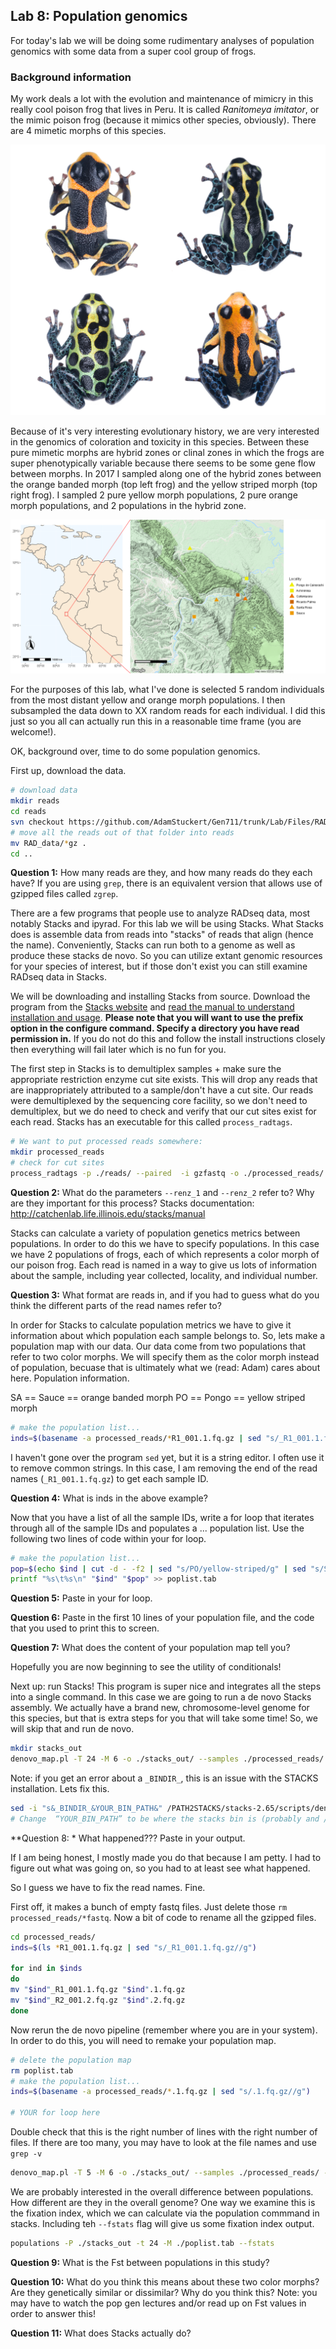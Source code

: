 ## Lab 8: Population genomics 

For today's lab we will be doing some rudimentary analyses of population genomics with some data from a super cool group of frogs. 

### Background information

My work deals a lot with the evolution and maintenance of mimicry in this really cool poison frog that lives in Peru. It is called _Ranitomeya imitator_, or the mimic poison frog (because it mimics other species, obviously). There are 4 mimetic morphs of this species.

![Mimetic morphs of Ranitomeya imitator](https://github.com/AdamStuckert/Gen711/blob/master/Lab/Files/imitator_morphs.png)

Because of it's very interesting evolutionary history, we are very interested in the genomics of coloration and toxicity in this species. Between these pure mimetic morphs are hybrid zones or clinal zones in which the frogs are super phenotypically variable because there seems to be some gene flow between morphs. In 2017 I sampled along one of the hybrid zones between the orange banded morph (top left frog) and the yellow striped morph (top right frog). I sampled 2 pure yellow morph populations, 2 pure orange morph populations, and 2 populations in the hybrid zone. 

![Mimetic morphs of Ranitomeya imitator](https://github.com/AdamStuckert/Gen711/blob/master/Lab/Files/combined_map_figure.png)

For the purposes of this lab, what I've done is selected 5 random individuals from the most distant yellow and orange morph populations. I then subsampled the data down to XX random reads for each individual. I did this just so you all can actually run this in a reasonable time frame (you are welcome!).

OK, background over, time to do some population genomics.

First up, download the data.

```bash
# download data
mkdir reads
cd reads
svn checkout https://github.com/AdamStuckert/Gen711/trunk/Lab/Files/RAD_data
# move all the reads out of that folder into reads
mv RAD_data/*gz .
cd ..
```

**Question 1:** How many reads are they, and how many reads do they each have? If you are using `grep`, there is an equivalent version that allows use of gzipped files called `zgrep`.

There are a few programs that people use to analyze RADseq data, most notably Stacks and ipyrad. For this lab we will be using Stacks. What Stacks does is assemble data from reads into "stacks" of reads that align (hence the name). Conveniently, Stacks can run both to a genome as well as produce these stacks de novo. So you can utilize extant genomic resources for your species of interest, but if those don't exist you can still examine RADseq data in Stacks. 

We will be downloading and installing Stacks from source. Download the program from the [Stacks website](https://catchenlab.life.illinois.edu/stacks/) and [read the manual to understand installation and usage](https://catchenlab.life.illinois.edu/stacks/manual/). **Please note that you will want to use the prefix option in the configure command. Specify a directory you have read permission in.** If you do not do this and follow the install instructions closely then everything will fail later which is no fun for you.


The first step in Stacks is to demultiplex samples + make sure the appropriate restriction enzyme cut site exists. This will drop any reads that are inappropriately attributed to a sample/don't have a cut site. Our reads were demultiplexed by the sequencing core facility, so we don't need to demultiplex, but we do need to check and verify that our cut sites exist for each read. Stacks has an executable for this called `process_radtags`. 

```bash
# We want to put processed reads somewhere:
mkdir processed_reads
# check for cut sites
process_radtags -p ./reads/ --paired  -i gzfastq -o ./processed_reads/ --renz_1 sbfI --renz_2 claI 
```

**Question 2:** What do the parameters `--renz_1` and `--renz_2` refer to? Why are they important for this process? Stacks documentation: http://catchenlab.life.illinois.edu/stacks/manual


Stacks can calculate a variety of population genetics metrics between populations. In order to do this we have to specify populations. In this case we have 2 populations of frogs, each of which represents a color morph of our poison frog. Each read is named in a way to give us lots of information about the sample, including year collected, locality, and individual number. 

**Question 3:** What format are reads in, and if you had to guess what do you think the different parts of the read names refer to?

In order for Stacks to calculate population metrics we have to give it information about which population each sample belongs to. So, lets make a population map with our data. Our data come from two populations that refer to two color morphs. We will specify them as the color morph instead of population, becuase that is ultimately what we (read: Adam) cares about here. Population information.

SA == Sauce == orange banded morph
PO == Pongo == yellow striped morph


```bash
# make the population list...
inds=$(basename -a processed_reads/*R1_001.1.fq.gz | sed "s/_R1_001.1.fq.gz//g")
```

I haven't gone over the program `sed` yet, but it is a string editor. I often use it to remove common strings. In this case, I am removing the end of the read names (`_R1_001.1.fq.gz`) to get each sample ID.  

**Question 4:** What is inds in the above example?

Now that  you have a list of all the sample IDs, write a for loop that iterates through all of the sample IDs and populates a ... population list. Use the following two lines of code within your for loop.

```bash
# make the population list...
pop=$(echo $ind | cut -d - -f2 | sed "s/PO/yellow-striped/g" | sed "s/SA/orange-banded/g")
printf "%s\t%s\n" "$ind" "$pop" >> poplist.tab
```

**Question 5:** Paste in your for loop. 

**Question 6:** Paste in the first 10 lines of your population file, and the code that you used to print this to screen. 

**Question 7:** What does the content of your population map tell you? 

Hopefully you are now beginning to see the utility of conditionals!

Next up: run Stacks! This program is super nice and integrates all the steps into a single command. In this case we are going to run a de novo Stacks assembly. We actually have a brand new, chromosome-level genome for this species, but that is extra steps for you that will take some time! So, we will skip that and run de novo.


```bash
mkdir stacks_out
denovo_map.pl -T 24 -M 6 -o ./stacks_out/ --samples ./processed_reads/ --popmap ./poplist.tab --paired
```

Note: if you get an error about a `_BINDIR_`, this is an issue with the STACKS installation. Lets fix this.

```bash
sed -i "s&_BINDIR_&YOUR_BIN_PATH&" /PATH2STACKS/stacks-2.65/scripts/denovo_map.pl
# Change  “YOUR_BIN_PATH” to be where the stacks bin is (probably and /PATH2STACKS/stacks-2.65/bin) and “PATH2STACKS”
```

**Question 8: * What happened??? Paste in your output.

If I am being honest, I mostly made you do that because I am petty. I had to figure out what was going on, so you had to at least see what happened.

So I guess we have to fix the read names. Fine. 

First off, it makes a bunch of empty fastq files. Just delete those `rm processed_reads/*fastq`. Now a bit of code to rename all the gzipped files.

```bash
cd processed_reads/
inds=$(ls *R1_001.1.fq.gz | sed "s/_R1_001.1.fq.gz//g")

for ind in $inds
do
mv "$ind"_R1_001.1.fq.gz "$ind".1.fq.gz 
mv "$ind"_R2_001.2.fq.gz "$ind".2.fq.gz 
done
```

Now rerun the de novo pipeline (remember where you are in your system). In order to do this, you will need to remake your population map.

```bash
# delete the population map
rm poplist.tab
# make the population list...
inds=$(basename -a processed_reads/*.1.fq.gz | sed "s/.1.fq.gz//g")

# YOUR for loop here
```

Double check that this is the right number of lines with the right number of files. If there are too many, you may have to look at the file names and use `grep -v` 

```bash
denovo_map.pl -T 5 -M 6 -o ./stacks_out/ --samples ./processed_reads/ --popmap ./poplist.tab --paired
```

We are probably interested in the overall difference between populations. How different are they in the overall genome? One way we examine this is the fixation index, which we can calculate via the population commmand in stacks. Including teh `--fstats` flag will give us some fixation index output.

```bash
populations -P ./stacks_out -t 24 -M ./poplist.tab --fstats
```

**Question 9:** What is the Fst between populations in this study?

**Question 10:** What do you think this means about these two color morphs? Are they genetically similar or dissimilar? Why do you think this? Note: you may have to watch the pop gen lectures and/or read up on Fst values in order to answer this!


**Question 11:** What does Stacks actually do?
